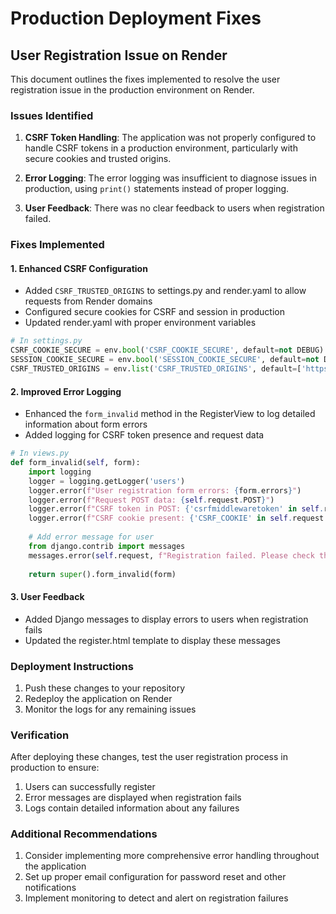 # Production Deployment Fixes

## User Registration Issue on Render

This document outlines the fixes implemented to resolve the user registration issue in the production environment on Render.

### Issues Identified

1. **CSRF Token Handling**: The application was not properly configured to handle CSRF tokens in a production environment, particularly with secure cookies and trusted origins.

2. **Error Logging**: The error logging was insufficient to diagnose issues in production, using `print()` statements instead of proper logging.

3. **User Feedback**: There was no clear feedback to users when registration failed.

### Fixes Implemented

#### 1. Enhanced CSRF Configuration

- Added `CSRF_TRUSTED_ORIGINS` to settings.py and render.yaml to allow requests from Render domains
- Configured secure cookies for CSRF and session in production
- Updated render.yaml with proper environment variables

```python
# In settings.py
CSRF_COOKIE_SECURE = env.bool('CSRF_COOKIE_SECURE', default=not DEBUG)
SESSION_COOKIE_SECURE = env.bool('SESSION_COOKIE_SECURE', default=not DEBUG)
CSRF_TRUSTED_ORIGINS = env.list('CSRF_TRUSTED_ORIGINS', default=['https://*.onrender.com'])
```

#### 2. Improved Error Logging

- Enhanced the `form_invalid` method in the RegisterView to log detailed information about form errors
- Added logging for CSRF token presence and request data

```python
# In views.py
def form_invalid(self, form):
    import logging
    logger = logging.getLogger('users')
    logger.error(f"User registration form errors: {form.errors}")
    logger.error(f"Request POST data: {self.request.POST}")
    logger.error(f"CSRF token in POST: {'csrfmiddlewaretoken' in self.request.POST}")
    logger.error(f"CSRF cookie present: {'CSRF_COOKIE' in self.request.META}")
    
    # Add error message for user
    from django.contrib import messages
    messages.error(self.request, f"Registration failed. Please check the form for errors.")
    
    return super().form_invalid(form)
```

#### 3. User Feedback

- Added Django messages to display errors to users when registration fails
- Updated the register.html template to display these messages

### Deployment Instructions

1. Push these changes to your repository
2. Redeploy the application on Render
3. Monitor the logs for any remaining issues

### Verification

After deploying these changes, test the user registration process in production to ensure:

1. Users can successfully register
2. Error messages are displayed when registration fails
3. Logs contain detailed information about any failures

### Additional Recommendations

1. Consider implementing more comprehensive error handling throughout the application
2. Set up proper email configuration for password reset and other notifications
3. Implement monitoring to detect and alert on registration failures